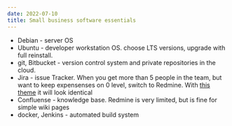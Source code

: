 ```yaml
---
date: 2022-07-10
title: Small business software essentials
---
```


- Debian - server OS
- Ubuntu - developer workstation OS. choose LTS versions, upgrade with full reinstall.
- git, Bitbucket - version control system and private repositories in the cloud.
- Jira - issue Tracker. When you get more than 5 people in the team, but want to keep expensenses on 0 level, switch to Redmine. With [this theme]() it will look identical
- Confluense - knowledge base. Redmine is very limited, but is fine for simple wiki pages
- docker, Jenkins - automated build system
